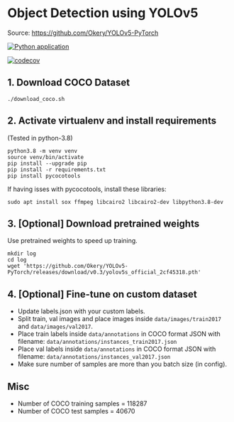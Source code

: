 # Object Detection using YOLOv5
Source: https://github.com/Okery/YOLOv5-PyTorch

[![Python application](https://github.com/aman-cc/YOLOv5/actions/workflows/python-app.yml/badge.svg)](https://github.com/aman-cc/YOLOv5/actions/workflows/python-app.yml)

[![codecov](https://codecov.io/github/aman-cc/YOLOv5/branch/main/graph/badge.svg?token=SBVAWWY7WZ)](https://codecov.io/github/aman-cc/YOLOv5)

## 1. Download COCO Dataset
```
./download_coco.sh
```

## 2. Activate virtualenv and install requirements
(Tested in python-3.8)
```
python3.8 -m venv venv
source venv/bin/activate
pip install --upgrade pip
pip install -r requirements.txt
pip install pycocotools
```
If having isses with pycocotools, install these libraries:
```
sudo apt install sox ffmpeg libcairo2 libcairo2-dev libpython3.8-dev
```

## 3. [Optional] Download pretrained weights
Use pretrained weights to speed up training.
```
mkdir log
cd log
wget 'https://github.com/Okery/YOLOv5-PyTorch/releases/download/v0.3/yolov5s_official_2cf45318.pth'
```

## 4. [Optional] Fine-tune on custom dataset
- Update labels.json with your custom labels.
- Split train, val images and place images inside `data/images/train2017` and `data/images/val2017`.
- Place train labels inside `data/annotations` in COCO format JSON with filename: `data/annotations/instances_train2017.json`
- Place val labels inside `data/annotations` in COCO format JSON with filename: `data/annotations/instances_val2017.json`
- Make sure number of samples are more than you batch size (in config).

## Misc
- Number of COCO training samples = 118287
- Number of COCO test samples = 40670
